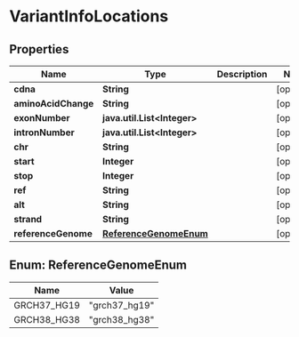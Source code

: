 # VariantInfoLocations

## Properties
Name | Type | Description | Notes
------------ | ------------- | ------------- | -------------
**cdna** | **String** |  |  [optional]
**aminoAcidChange** | **String** |  |  [optional]
**exonNumber** | **java.util.List&lt;Integer&gt;** |  |  [optional]
**intronNumber** | **java.util.List&lt;Integer&gt;** |  |  [optional]
**chr** | **String** |  |  [optional]
**start** | **Integer** |  |  [optional]
**stop** | **Integer** |  |  [optional]
**ref** | **String** |  |  [optional]
**alt** | **String** |  |  [optional]
**strand** | **String** |  |  [optional]
**referenceGenome** | [**ReferenceGenomeEnum**](#ReferenceGenomeEnum) |  |  [optional]

<a name="ReferenceGenomeEnum"></a>
## Enum: ReferenceGenomeEnum
Name | Value
---- | -----
GRCH37_HG19 | &quot;grch37_hg19&quot;
GRCH38_HG38 | &quot;grch38_hg38&quot;
